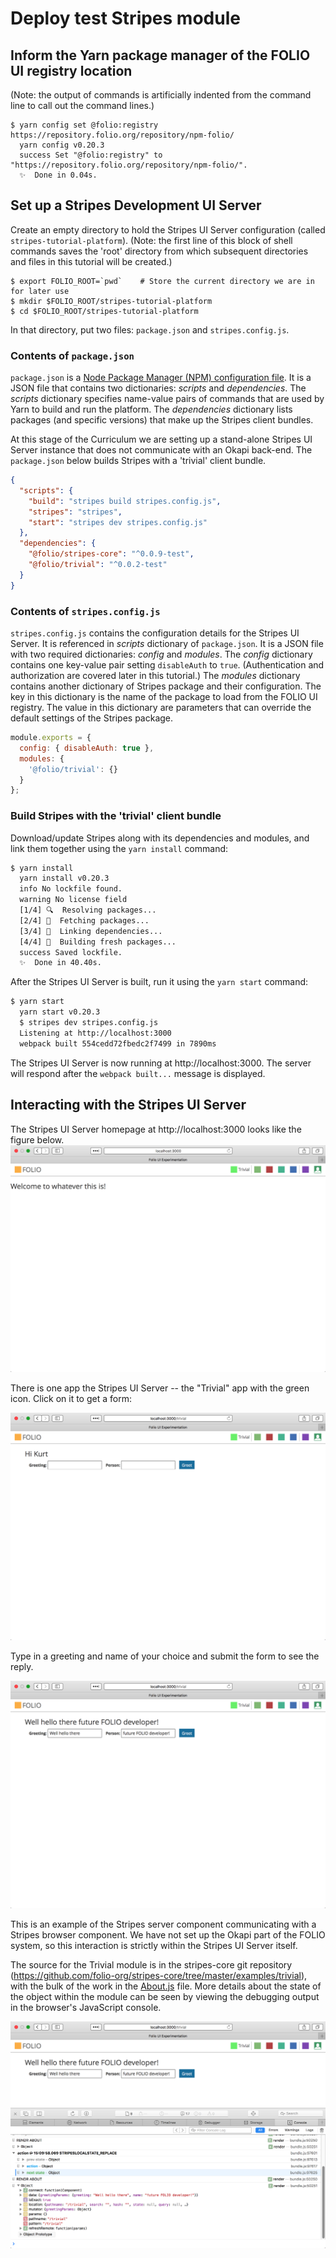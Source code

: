 # Deploy test Stripes module

## Inform the Yarn package manager of the FOLIO UI registry location
(Note: the output of commands is artificially indented from the command line to call out the command lines.)
```
$ yarn config set @folio:registry https://repository.folio.org/repository/npm-folio/
  yarn config v0.20.3
  success Set "@folio:registry" to "https://repository.folio.org/repository/npm-folio/".
  ✨  Done in 0.04s.
```

## Set up a Stripes Development UI Server

Create an empty directory to hold the Stripes UI Server configuration (called `stripes-tutorial-platform`).
(Note: the first line of this block of shell commands saves the 'root' directory from which subsequent directories and files in this tutorial will be created.)

```shell
$ export FOLIO_ROOT=`pwd`    # Store the current directory we are in for later use
$ mkdir $FOLIO_ROOT/stripes-tutorial-platform
$ cd $FOLIO_ROOT/stripes-tutorial-platform
```

In that directory, put two files: `package.json` and `stripes.config.js`.

### Contents of `package.json`

`package.json` is a [Node Package Manager (NPM) configuration file](https://docs.npmjs.com/files/package.json).
It is a JSON file that contains two dictionaries: _scripts_ and _dependencies_.
The _scripts_ dictionary specifies name-value pairs of commands that are used by Yarn to build and run the platform.
The _dependencies_ dictionary lists packages (and specific versions) that make up the Stripes client bundles.

At this stage of the Curriculum we are setting up a stand-alone Stripes UI Server instance that does not communicate with an Okapi back-end.
The `package.json` below builds Stripes with a 'trivial' client bundle.

```json
{
  "scripts": {
    "build": "stripes build stripes.config.js",
    "stripes": "stripes",
    "start": "stripes dev stripes.config.js"
  },
  "dependencies": {
    "@folio/stripes-core": "^0.0.9-test",
    "@folio/trivial": "^0.0.2-test"
  }
}
```

### Contents of `stripes.config.js`
`stripes.config.js` contains the configuration details for the Stripes UI Server.
It is referenced in _scripts_ dictionary of `package.json`.
It is a JSON file with two required dictionaries: _config_ and _modules_.
The _config_ dictionary contains one key-value pair setting `disableAuth` to `true`.
(Authentication and authorization are covered later in this tutorial.)
The _modules_ dictionary contains another dictionary of Stripes package and their configuration.
The key in this dictionary is the name of the package to load from the FOLIO UI registry.
The value in this dictionary are parameters that can override the default settings of the Stripes package.

```javascript
module.exports = {
  config: { disableAuth: true },
  modules: {
    '@folio/trivial': {}
  }
};
```
### Build Stripes with the 'trivial' client bundle

Download/update Stripes along with its dependencies and modules, and link them together using the `yarn install` command:

```bash
$ yarn install
  yarn install v0.20.3
  info No lockfile found.
  warning No license field
  [1/4] 🔍  Resolving packages...
  [2/4] 🚚  Fetching packages...
  [3/4] 🔗  Linking dependencies...
  [4/4] 📃  Building fresh packages...
  success Saved lockfile.
  ✨  Done in 40.40s.
```

After the Stripes UI Server is built, run it using the `yarn start` command:

```bash
$ yarn start
  yarn start v0.20.3
  $ stripes dev stripes.config.js
  Listening at http://localhost:3000
  webpack built 554cedd72fbedc2f7499 in 7890ms
```

The Stripes UI Server is now running at http://localhost:3000.
The server will respond after the `webpack built...` message is displayed.

## Interacting with the Stripes UI Server

The Stripes UI Server homepage at http://localhost:3000 looks like the figure below.
![Stripes homepage](pics/01_Stripes_homepage.png)

There is one app the Stripes UI Server -- the "Trivial" app with the green icon.  Click on it to get a form:

![Trivial homepage](pics/01_Trivial_homepage.png)

Type in a greeting and name of your choice and submit the form to see the reply.

![Trivial reply](pics/01_Trivial_reply.png)

This is an example of the Stripes server component communicating with a Stripes browser component.
We have not set up the Okapi part of the FOLIO system, so this interaction is strictly within the Stripes UI Server itself.

The source for the Trivial module is in the stripes-core git repository (https://github.com/folio-org/stripes-core/tree/master/examples/trivial), with the bulk of the work in the [About.js](https://github.com/folio-org/stripes-core/blob/master/examples/trivial/About.js) file.
More details about the state of the object within the module can be seen by viewing the debugging output in the browser's JavaScript console.

![Trivial reply with browser JavaScript console](pics/01_Trivial_reply_with_js_console.png)
